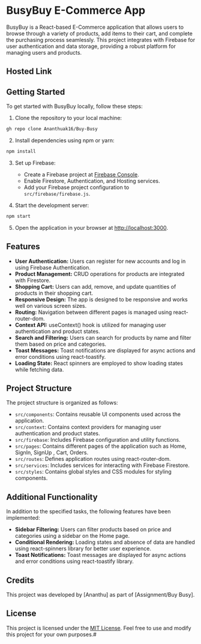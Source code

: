 # BusyBuy E-Commerce App

BusyBuy is a React-based E-Commerce application that allows users to browse through a variety of products, add items to their cart, and complete the purchasing process seamlessly. This project integrates with Firebase for user authentication and data storage, providing a robust platform for managing users and products.

## Hosted Link



## Getting Started

To get started with BusyBuy locally, follow these steps:

1. Clone the repository to your local machine:

```bash
gh repo clone Ananthuak16/Buy-Busy
```

2. Install dependencies using npm or yarn:

```bash
npm install
```

3. Set up Firebase:

   - Create a Firebase project at [Firebase Console](https://console.firebase.google.com/).
   - Enable Firestore, Authentication, and Hosting services.
   - Add your Firebase project configuration to `src/firebase/firebase.js`.

4. Start the development server:

```bash
npm start
```


5. Open the application in your browser at [http://localhost:3000](http://localhost:3000).

## Features

- **User Authentication:** Users can register for new accounts and log in using Firebase Authentication.
- **Product Management:** CRUD operations for products are integrated with Firestore.
- **Shopping Cart:** Users can add, remove, and update quantities of products in their shopping cart.
- **Responsive Design:** The app is designed to be responsive and works well on various screen sizes.
- **Routing:** Navigation between different pages is managed using react-router-dom.
- **Context API:** useContext() hook is utilized for managing user authentication and product states.
- **Search and Filtering:** Users can search for products by name and filter them based on price and categories.
- **Toast Messages:** Toast notifications are displayed for async actions and error conditions using react-toastify.
- **Loading State:** React spinners are employed to show loading states while fetching data.

## Project Structure

The project structure is organized as follows:

- `src/components`: Contains reusable UI components used across the application.
- `src/context`: Contains context providers for managing user authentication and product states.
- `src/firebase`: Includes Firebase configuration and utility functions.
- `src/pages`: Contains different pages of the application such as Home, SignIn, SignUp , Cart, Orders.
- `src/routes`: Defines application routes using react-router-dom.
- `src/services`: Includes services for interacting with Firebase Firestore.
- `src/styles`: Contains global styles and CSS modules for styling components.

## Additional Functionality

In addition to the specified tasks, the following features have been implemented:

- **Sidebar Filtering:** Users can filter products based on price and categories using a sidebar on the Home page.
- **Conditional Rendering:** Loading states and absence of data are handled using react-spinners library for better user experience.
- **Toast Notifications:** Toast messages are displayed for async actions and error conditions using react-toastify library.

## Credits

This project was developed by [Ananthu] as part of [Assignment/Buy Busy]. 

## License

This project is licensed under the [MIT License](https://opensource.org/licenses/MIT). Feel free to use and modify this project for your own purposes.#
#
